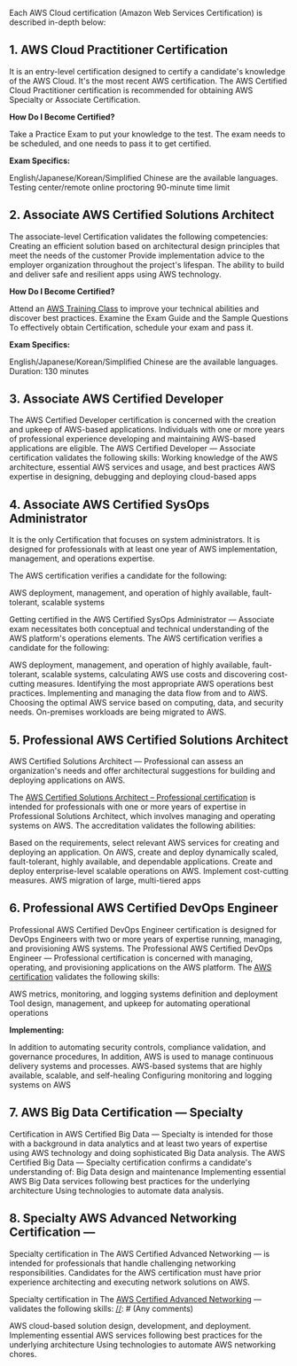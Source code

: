 Each AWS Cloud certification (Amazon Web Services Certification) is described in-depth below:

## 1.	AWS Cloud Practitioner Certification

It is an entry-level certification designed to certify a candidate's knowledge of the AWS Cloud. It's the most recent AWS certification.
The AWS Certified Cloud Practitioner certification is recommended for obtaining AWS Specialty or Associate Certification.

**How Do I Become Certified?**

Take a Practice Exam to put your knowledge to the test.
The exam needs to be scheduled, and one needs to pass it to get certified.

**Exam Specifics:**

English/Japanese/Korean/Simplified Chinese are the available languages.
Testing center/remote online proctoring
90-minute time limit

## 2.	Associate AWS Certified Solutions Architect

The associate-level Certification validates the following competencies:
Creating an efficient solution based on architectural design principles that meet the needs of the customer
Provide implementation advice to the employer organization throughout the project's lifespan.
The ability to build and deliver safe and resilient apps using AWS technology.

**How Do I Become Certified?**

Attend an [AWS Training Class] to improve your technical abilities and discover best practices.
Examine the Exam Guide and the Sample Questions
To effectively obtain Certification, schedule your exam and pass it.

[//]: # (Any comments)

[AWS Training Class]: <https://www.netcomlearning.com/amazon-web-services-training/vendor/104/?advid=1356>

**Exam Specifics:**

English/Japanese/Korean/Simplified Chinese are the available languages.
Duration: 130 minutes

## 3.	Associate AWS Certified Developer

The AWS Certified Developer certification is concerned with the creation and upkeep of AWS-based applications. Individuals with one or more years of professional experience developing and maintaining AWS-based applications are eligible.
The AWS Certified Developer — Associate certification validates the following skills:
Working knowledge of the AWS architecture, essential AWS services and usage, and best practices
AWS expertise in designing, debugging and deploying cloud-based apps

## 4. Associate AWS Certified SysOps Administrator

It is the only Certification that focuses on system administrators. It is designed for professionals with at least one year of AWS implementation, management, and operations expertise.

The AWS certification verifies a candidate for the following:

AWS deployment, management, and operation of highly available, fault-tolerant, scalable systems

Getting certified in the AWS Certified SysOps Administrator — Associate exam necessitates both conceptual and technical understanding of the AWS platform's operations elements. 
The AWS certification verifies a candidate for the following:

AWS deployment, management, and operation of highly available, fault-tolerant, scalable systems, calculating AWS use costs and discovering cost-cutting measures. Identifying the most appropriate AWS operations best practices. Implementing and managing the data flow from and to AWS. Choosing the optimal AWS service based on computing, data, and security needs. On-premises workloads are being migrated to AWS.

## 5. Professional AWS Certified Solutions Architect

AWS Certified Solutions Architect — Professional can assess an organization's needs and offer architectural suggestions for building and deploying applications on AWS.

The [AWS Certified Solutions Architect – Professional certification] is intended for professionals with one or more years of expertise in Professional Solutions Architect, which involves managing and operating systems on AWS. The accreditation validates the following abilities:

[//]: # (Any comments)

[AWS Certified Solutions Architect – Professional certification]: <https://www.netcomlearning.com/certification/aws-certified-solutions-architect-professional/545/?advid=1356>

Based on the requirements, select relevant AWS services for creating and deploying an application.
On AWS, create and deploy dynamically scaled, fault-tolerant, highly available, and dependable applications.
Create and deploy enterprise-level scalable operations on AWS.
Implement cost-cutting measures.
AWS migration of large, multi-tiered apps

## 6. Professional AWS Certified DevOps Engineer

Professional AWS Certified DevOps Engineer certification is designed for DevOps Engineers with two or more years of expertise running, managing, and provisioning AWS systems.
The Professional AWS Certified DevOps Engineer — Professional certification is concerned with managing, operating, and provisioning applications on the AWS platform. The [AWS certification] validates the following skills:

[//]: # (Any comments)

[AWS certification]: <https://www.netcomlearning.com/amazon-web-services-training/vendor/104/?advid=1356>

AWS metrics, monitoring, and logging systems definition and deployment
Tool design, management, and upkeep for automating operational operations

**Implementing:**

In addition to automating security controls, compliance validation, and governance procedures,
In addition, AWS is used to manage continuous delivery systems and processes.
AWS-based systems that are highly available, scalable, and self-healing
Configuring monitoring and logging systems on AWS

## 7. AWS Big Data Certification — Specialty

Certification in AWS Certified Big Data — Specialty is intended for those with a background in data analytics and at least two years of expertise using AWS technology and doing sophisticated Big Data analysis.
The AWS Certified Big Data — Specialty certification confirms a candidate's understanding of:
Big Data design and maintenance
Implementing essential AWS Big Data services following best practices for the underlying architecture
Using technologies to automate data analysis.

## 8. Specialty AWS Advanced Networking Certification — 

Specialty certification in The AWS Certified Advanced Networking — is intended for professionals that handle challenging networking responsibilities. Candidates for the AWS certification must have prior experience architecting and executing network solutions on AWS.

Specialty certification in The [AWS Certified Advanced Networking] —  validates the following skills:
[//]: # (Any comments)

[AWS Certified Advanced Networking]: <https://www.netcomlearning.com/certification/aws-certified-advanced-networking-specialty/793/?advid=1356>

AWS cloud-based solution design, development, and deployment.
Implementing essential AWS services following best practices for the underlying architecture
Using technologies to automate AWS networking chores.

